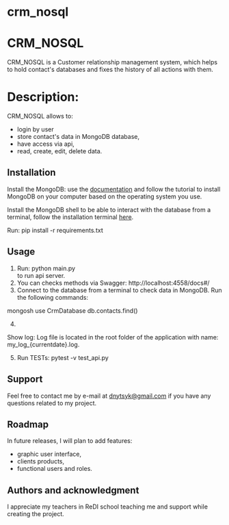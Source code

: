 # crm_nosql

# CRM_NOSQL

CRM_NOSQL is a Customer relationship management system, which helps to hold contact's databases and fixes the history of all actions with them. 

# Description:

CRM_NOSQL allows to:
- login by user
- store contact's data in MongoDB database,
- have access via api,
- read, create, edit, delete data.

## Installation

Install the MongoDB: use the [documentation](https://www.mongodb.com/docs/manual/installation/) and follow the tutorial to install MongoDB on your computer based on the operating system you use.

Install the MongoDB shell to be able to interact with the database from a terminal, follow the installation terminal [here](https://www.mongodb.com/docs/mongodb-shell/install/).

Run:
pip install -r requirements.txt

## Usage

1. Run:
python main.py  
to run api server.
2. You can checks methods via  Swagger: 
http://localhost:4558/docs#/
3. Connect to the database from a terminal to check data in MongoDB.
Run the following commands:

mongosh
use CrmDatabase
db.contacts.find()

4. 
Show log: Log file is located in the root folder of the application with name: my_log_{currentdate}.log.

5. Run TESTs: 
pytest -v test_api.py

## Support

Feel free to contact me by e-mail at dnytsyk@gmail.com if you have any questions related to my project.

## Roadmap

In future releases, I will plan to add features:
- graphic user interface,
- clients products,
- functional users and roles.

## Authors and acknowledgment

I appreciate my teachers in ReDI school teaching me and support while creating the project.